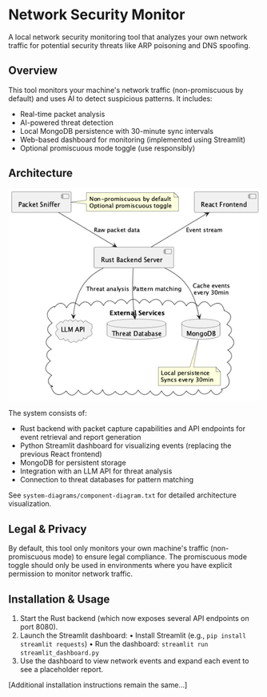 # Network Security Monitor

A local network security monitoring tool that analyzes your own network traffic for potential security threats like ARP poisoning and DNS spoofing.

## Overview

This tool monitors your machine's network traffic (non-promiscuous by default) and uses AI to detect suspicious patterns. It includes:

- Real-time packet analysis
- AI-powered threat detection
- Local MongoDB persistence with 30-minute sync intervals
- Web-based dashboard for monitoring (implemented using Streamlit)
- Optional promiscuous mode toggle (use responsibly)

## Architecture

![component-diagram](./system-diagrams/Network%20Security%20Monitor.png)

The system consists of:

- Rust backend with packet capture capabilities and API endpoints for event retrieval and report generation
- Python Streamlit dashboard for visualizing events (replacing the previous React frontend)
- MongoDB for persistent storage
- Integration with an LLM API for threat analysis
- Connection to threat databases for pattern matching

See `system-diagrams/component-diagram.txt` for detailed architecture visualization.

## Legal & Privacy

By default, this tool only monitors your own machine's traffic (non-promiscuous mode) to ensure legal compliance. The promiscuous mode toggle should only be used in environments where you have explicit permission to monitor network traffic.

## Installation & Usage

1. Start the Rust backend (which now exposes several API endpoints on port 8080).
2. Launch the Streamlit dashboard:
   • Install Streamlit (e.g., `pip install streamlit requests`)
   • Run the dashboard: `streamlit run streamlit_dashboard.py`
3. Use the dashboard to view network events and expand each event to see a placeholder report.
  
[Additional installation instructions remain the same...]
